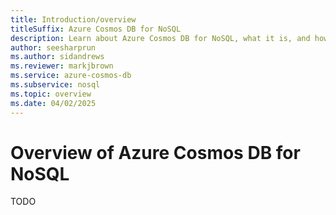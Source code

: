 ```yaml
---
title: Introduction/overview
titleSuffix: Azure Cosmos DB for NoSQL
description: Learn about Azure Cosmos DB for NoSQL, what it is, and how it can be used to build solutions for unstructured data.
author: seesharprun
ms.author: sidandrews
ms.reviewer: markjbrown
ms.service: azure-cosmos-db
ms.subservice: nosql
ms.topic: overview
ms.date: 04/02/2025
---
```


# Overview of Azure Cosmos DB for NoSQL

TODO